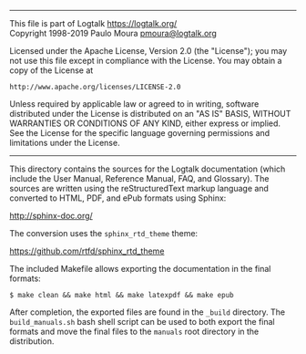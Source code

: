 ________________________________________________________________________

This file is part of Logtalk <https://logtalk.org/>  
Copyright 1998-2019 Paulo Moura <pmoura@logtalk.org>

Licensed under the Apache License, Version 2.0 (the "License");
you may not use this file except in compliance with the License.
You may obtain a copy of the License at

    http://www.apache.org/licenses/LICENSE-2.0

Unless required by applicable law or agreed to in writing, software
distributed under the License is distributed on an "AS IS" BASIS,
WITHOUT WARRANTIES OR CONDITIONS OF ANY KIND, either express or implied.
See the License for the specific language governing permissions and
limitations under the License.
________________________________________________________________________


This directory contains the sources for the Logtalk documentation (which
include the User Manual, Reference Manual, FAQ, and Glossary). The sources
are written using the reStructuredText markup language and converted to
HTML, PDF, and ePub formats using Sphinx:

http://sphinx-doc.org/

The conversion uses the `sphinx_rtd_theme` theme:

https://github.com/rtfd/sphinx_rtd_theme

The included Makefile allows exporting the documentation in the final
formats:

	$ make clean && make html && make latexpdf && make epub

After completion, the exported files are found in the `_build` directory.
The `build_manuals.sh` bash shell script can be used to both export the
final formats and move the final files to the `manuals` root directory
in the distribution.
